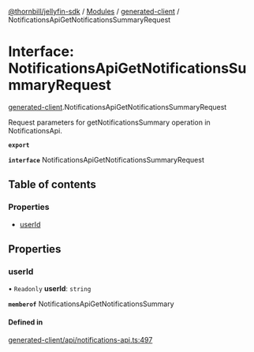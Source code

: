 [@thornbill/jellyfin-sdk](../README.md) / [Modules](../modules.md) / [generated-client](../modules/generated_client.md) / NotificationsApiGetNotificationsSummaryRequest

# Interface: NotificationsApiGetNotificationsSummaryRequest

[generated-client](../modules/generated_client.md).NotificationsApiGetNotificationsSummaryRequest

Request parameters for getNotificationsSummary operation in NotificationsApi.

**`export`**

**`interface`** NotificationsApiGetNotificationsSummaryRequest

## Table of contents

### Properties

- [userId](generated_client.NotificationsApiGetNotificationsSummaryRequest.md#userid)

## Properties

### userId

• `Readonly` **userId**: `string`

**`memberof`** NotificationsApiGetNotificationsSummary

#### Defined in

[generated-client/api/notifications-api.ts:497](https://github.com/thornbill/jellyfin-sdk-typescript/blob/03092f3/src/generated-client/api/notifications-api.ts#L497)
